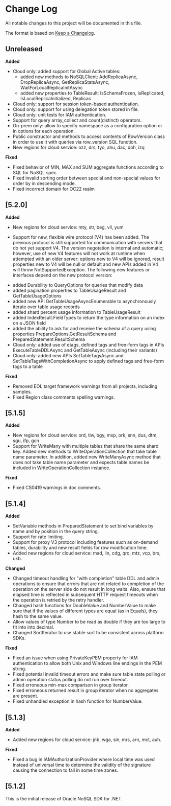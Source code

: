 # Change Log

All notable changes to this project will be documented in this file.

The format is based on [Keep a Changelog](http://keepachangelog.com/).

## Unreleased

**Added**

* Cloud only: added support for Global Active tables:
  - added new methods to NoSQLClient: AddReplicaAsync, DropReplicaAsync,
GetReplicaStatsAsync, WaitForLocalReplicaInitAsync
  - added new properties to TableResult: IsSchemaFrozen, IsReplicated,
IsLocalReplicaInitialized, Replicas
* Cloud only: support for session token-based authentication.
* Cloud only: support for using delegation token stored in file.
* Cloud only: unit tests for IAM authentication.
* Support for query array_collect and count(distinct) operators.
* On-prem only: allow to specify namespace as a configuration option or in
options for each operation.
* Public constructor and methods to access contents of RowVersion class in
order to use it with queries via row_version SQL function.
* New regions for cloud service: ozz, drs, tyo, ahu, dac, doh, izq

**Fixed**

* Fixed behavior of MIN, MAX and SUM aggregate functions according to SQL
for NoSQL spec.
* Fixed invalid sorting order between special and non-special values for
order by in descending mode.
* Fixed incorrect domain for OC22 realm

## [5.2.0]

**Added**

* New regions for cloud service: mty, str, beg, vll, yum

* Support for new, flexible wire protocol (V4) has been added. The previous
protocol is still supported for communication with servers that do not yet
support V4. The version negotation is internal and automatic; however, use
of new V4 features will not work at runtime when attempted with an older
server: options new to V4 will be ignored, result properties new to V4 will be
null or default and new APIs added in V4 will throw NotSupportedException.
The following new features or interfaces depend on the new protocol version:
 - added Durability to QueryOptions for queries that modify data
 - added pagination properties to TableUsageResult and GetTableUsageOptions
 - added new API GetTableUsageAsyncEnumerable to asynchronously iterate over
table usage records
 - added shard percent usage information to TableUsageResult
 - added IndexResult.FieldTypes to return the type information on an index on
a JSON field
 - added the ability to ask for and receive the schema of a query using
properties PrepareOptions.GetResultSchema and PreparedStatement.ResultSchema
 - Cloud only: added use of etags, defined tags and free-form tags in APIs
ExecuteTableDDLAsync and GetTableAsync (including their variants)
 - Cloud only: added new APIs SetTableTagsAsync and
SetTableTagsWithCompletionAsync to apply defined tags and free-form tags to a
table

**Fixed**

* Removed EOL target framework warnings from all projects, including samples.
* Fixed Region class comments spelling warnings.

## [5.1.5]

**Added**

* New regions for cloud service: ord, tiw, bgy, mxp, ork, snn,
  dus, dtm, sgu, ifp, gcn
* Support for WriteMany with multiple tables that share the same shard key.
Added new methods to WriteOperationCollection that take table name parameter.
In addition, added new WriteManyAsync method that does not take table name
parameter and expects table names be included in WriteOperationCollection
instance.

**Fixed**

* Fixed CS0419 warnings in doc comments.

## [5.1.4]

**Added**

* SetVariable methods in PreparedStatement to set bind variables by name and
by position in the query string.
* Support for rate limiting.
* Support for proxy V3 protocol including features such as on-demand tables,
durability and new result fields for row modification time.
* Added new regions for cloud service: mad, lin, cdg, qro, mtz, vcp, brs, ukb.

**Changed**

* Changed timeout handling for "with completion" table DDL and admin
operations to ensure that errors that are not related to completion of the
operation on the server side do not result in long waits.  Also, ensure that
elapsed time is reflected in subsequent HTTP request timeouts when the
operation is retried by the retry handler.
* Changed hash functions for DoubleValue and NumberValue to make sure that if
the values of different types are equal (as in Equals), they hash to the same
value.
* Allow values of type Number to be read as double if they are too large to
fit into into decimal.
* Changed SortIterator to use stable sort to be consistent across platform
SDKs.

**Fixed**

* Fixed an issue when using PrivateKeyPEM property for IAM authentication to
allow both Unix and Windows line endings in the PEM string.
* Fixed potential invalid timeout errors and make sure table state polling or
admin operation status polling do not run over timeout.
* Fixed erroneous min-max comparison in group iterator.
* Fixed erroneous returned result in group iterator when no aggregates are
present.
* Fixed unhandled exception in hash function for NumberValue.

## [5.1.3]

**Added**

* Added new regions for cloud service: jnb, wga, sin, mrs, arn, mct, auh.

**Fixed**

* Fixed a bug in IAMAuthorizationProvider where local time was used instead of
universal time to determine the validity of the signature causing the
connection to fail in some time zones.

## [5.1.2]

This is the initial release of Oracle NoSQL SDK for .NET.
